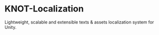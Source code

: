 # KNOT-Localization
 Lightweight, scalable and extensible texts & assets localization system for Unity.
